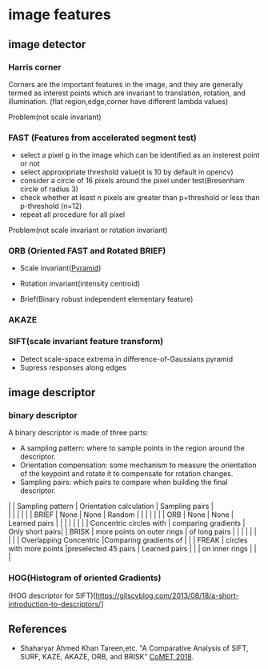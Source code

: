 # image features

## image detector

### Harris corner
Corners are the important features in the image, and they are generally termed as interest points which are invariant to translation, rotation, and illumination. (flat region,edge,corner have different lambda values)

Problem(not scale invariant)

### FAST (Features from accelerated segment test)

- select a pixel [p](fast.png) in the image which can be identified as an insterest point or not 
- select approxipriate threshold value(it is 10 by default in opencv)
- consider a circle of 16 pixels around the pixel under test(Bresenham circle of radius 3)
- check whether at least n pixels are greater than p+threshold or less than p-threshold (n=12)
- repeat all procedure for all pixel

Problem(not scale invariant or rotation invariant)

### ORB (Oriented FAST and Rotated BRIEF)

- Scale invariant([Pyramid](orb.png))
- Rotation invariant(intensity centroid)

- Brief(Binary robust independent elementary feature)

### AKAZE

### SIFT(scale invariant feature transform)

- Detect scale-space extrema in difference-of-Gaussians pyramid
- Supress responses along edges



## image descriptor

### binary descriptor
A binary descriptor is made of three parts:
- A sampling pattern: where to sample points in the region around the descriptor.
- Orientation compensation: some mechanism to measure the orientation of the keypoint and rotate it to compensate for rotation changes.
- Sampling pairs: which pairs to compare when building the final descriptor.

|        | Sampling pattern             | Orientation calculation | Sampling pairs     |  
|  | |  | |
| BRIEF  |       None                   |           None          |       Random       |
|  | |  | |
| ORB    |       None                   |           None          |    Learned pairs   |
|  | |  | |
|        | Concentric circles with      | comparing gradients     |    Only short pairs|
| BRISK  | more points on outer rings   | of long pairs           |                    |
|  | |  | |
|        | Overlapping Concentric       |Comparing gradients of   |                    |
| FREAK  | circles with more points     |preselected 45 pairs     |     Learned pairs  |
|        | on inner rings               |                         |                    |



### HOG(Histogram of oriented Gradients)

(HOG descriptor for SIFT)[https://gilscvblog.com/2013/08/18/a-short-introduction-to-descriptors/]

## References
- Shaharyar Ahmed Khan Tareen,etc. "A Comparative Analysis of SIFT, SURF, KAZE,
    AKAZE, ORB, and BRISK" [CoMET 2018](https://ieeexplore.ieee.org/stamp/stamp.jsp?tp=&arnumber=8346440).
